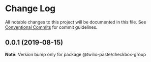 # Change Log

All notable changes to this project will be documented in this file.
See [Conventional Commits](https://conventionalcommits.org) for commit guidelines.

## 0.0.1 (2019-08-15)

**Note:** Version bump only for package @twilio-paste/checkbox-group
